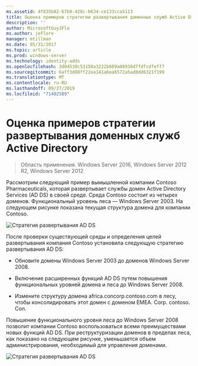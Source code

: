 ```yaml
---
ms.assetid: 4f835b82-67b9-428c-b634-ce133cca5113
title: Оценка примеров стратегии развертывания доменных служб Active Directory
description: ''
author: MicrosoftGuyJFlo
ms.author: joflore
manager: mtillman
ms.date: 05/31/2017
ms.topic: article
ms.prod: windows-server
ms.technology: identity-adds
ms.openlocfilehash: 3d04530c53150a3222b609a80938d7fdfcdfeff7
ms.sourcegitcommit: 6aff3d88ff22ea141a6ea6572a5ad8dd6321f199
ms.translationtype: MT
ms.contentlocale: ru-RU
ms.lasthandoff: 09/27/2019
ms.locfileid: "71402589"
---
```

# <a name="evaluating-ad-ds-deployment-strategy-examples"></a>Оценка примеров стратегии развертывания доменных служб Active Directory

>Область применения. Windows Server 2016, Windows Server 2012 R2, Windows Server 2012

Рассмотрим следующий пример вымышленной компании Contoso Pharmaceuticals, которая развертывает службы домен Active Directory Services (AD DS) в своей среде. Среда Contoso состоит из четырех доменов. Функциональный уровень леса — Windows Server 2003. На следующем рисунке показана текущая структура домена для компании Contoso.  
  
![Стратегия развертывания AD DS](media/Evaluating-AD-DS-Deployment-Strategy-Examples/3dd79e00-48f8-4927-989c-c55a79caf1be.gif)  
  
После проверки существующей среды и определения целей развертывания компания Contoso установила следующую стратегию развертывания AD DS:  
  
-   Обновите домены Windows Server 2003 до доменов Windows Server 2008.  
  
-   Включение расширенных функций AD DS путем повышения функциональных уровней домена и леса до Windows Server 2008.  
  
-   Измените структуру домена africa.concorp.contoso.com в лесу, чтобы консолидировать этот домен с доменом EMEA. Corp. contoso. Con.  
  
Повышение функционального уровня леса до Windows Server 2008 позволит компании Contoso воспользоваться всеми преимуществами новых функций AD DS. При реструктуризации доменов в пределах леса, как показано на следующем рисунке, уменьшается объем администрирования, необходимый для управления доменами.  
  
![Стратегия развертывания AD DS](media/Evaluating-AD-DS-Deployment-Strategy-Examples/1c061755-413d-452d-b121-6910f8555327.gif)  
  


